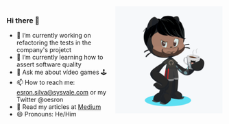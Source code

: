 <img src="https://github.com/esron/esron/blob/master/myOctocat.png" align="right" width="250" height="250" alt="My Octocat"/>

### Hi there 👋

- 🔭 I’m currently working on refactoring the tests in the company's projetct
- 🌱 I’m currently learning how to assert software quality
- 💬 Ask me about vídeo games :joystick:
- 📫 How to reach me: esron.silva@sysvale.com or my Twitter @oesron
- :scroll: Read my articles at [Medium](https://medium.com/@esron.dtamar)
- 😄 Pronouns: He/Him
